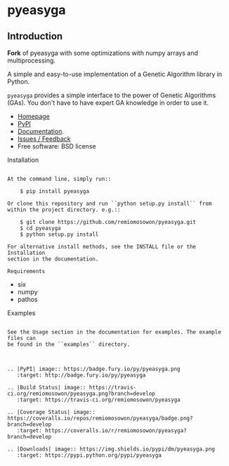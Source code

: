 pyeasyga
========

Introduction
------------
**Fork** of pyeasyga with some optimizations with numpy arrays and multiprocessing.

A simple and easy-to-use implementation of a Genetic Algorithm library in Python.

``pyeasyga`` provides a simple interface to the power of Genetic Algorithms
(GAs). You don't have to have expert GA knowledge in order to use it. 

- [Homepage](https://github.com/remiomosowon/pyeasyga)
- [PyPI](https://pypi.python.org/pypi/pyeasyga)
- [Documentation](http://pyeasyga.readthedocs.org).
- [Issues / Feedback](https://github.com/remiomosowon/pyeasyga/issues)
- Free software: BSD license


Installation
~~~~~~~~~~~~

At the command line, simply run::

    $ pip install pyeasyga

Or clone this repository and run ``python setup.py install`` from within the project directory. e.g.::

    $ git clone https://github.com/remiomosowon/pyeasyga.git
    $ cd pyeasyga
    $ python setup.py install

For alternative install methods, see the INSTALL file or the Installation 
section in the documentation.

Requirements
~~~~~~~~~~~~
 - six
 - numpy
 - pathos

Examples
~~~~~~~~

See the Usage section in the documentation for examples. The example files can 
be found in the ``examples`` directory.



.. |PyPI| image:: https://badge.fury.io/py/pyeasyga.png
   :target: http://badge.fury.io/py/pyeasyga

.. |Build Status| image:: https://travis-ci.org/remiomosowon/pyeasyga.png?branch=develop
   :target: https://travis-ci.org/remiomosowon/pyeasyga

.. |Coverage Status| image:: https://coveralls.io/repos/remiomosowon/pyeasyga/badge.png?branch=develop
   :target: https://coveralls.io/r/remiomosowon/pyeasyga?branch=develop

.. |Downloads| image:: https://img.shields.io/pypi/dm/pyeasyga.png
   :target: https://pypi.python.org/pypi/pyeasyga

